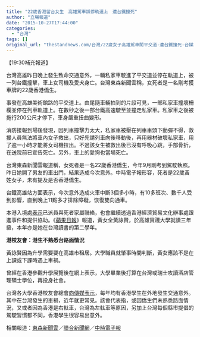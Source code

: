 ```yaml
---
title: "22歲香港留台女生　高雄駕車誤停軌道上　遭台鐵撞死"
author: "立場報道"
date: "2015-10-27T17:44:00"
categories:
  - "台灣"
tags: []
original_url: "thestandnews.com/台灣/22歲女子高雄駕車闖平交道-遭台鐵撞死-台媒指是香港留台女生"
---
```

【19:30補充報道】

台灣高雄昨日晚上發生致命交通意外，一輛私家車駛進了平交道並停在軌道上，被一列台鐵撞擊，車上女司機及愛犬身亡。台灣東森新聞雲稱，女死者是一名剛考獲車牌的22歲香港僑生。

事發在高雄美術館路的平交道上。由尾隨車輛拍到的片段可見，一部私家車撞壞柵欄並停在列車軌道上。在數秒之後一部台鐵高速駛至並撞走私家車。私家車之後被拖行200公尺才停下，車身嚴重扭曲變形。

消防接報到場後發現，因列車撞擊力太大，私家車被壓在列車車頭下動彈不得，救援人員無法將車內女子救出，只好先請列車向後移動後，再用器材破壞私家車，用了逾一小時才能將女司機拉出。不過該女生被救出後已沒有呼吸心跳，手部骨折，在送院前已宣告死亡。另外，車上的愛狗也當場死亡。

台灣東森新聞雲報道稱，女死者是一名22歲香港僑生，今年9月剛考到駕駛執照。昨日她開了男友的車出門，結果造成今次意外。中時電子報形容，死者是22歲黃姓女子，未有提及是否香港僑生。

台鐵高雄站方面表示，今次意外造成火車中斷3個多小時，有10多班次、數千人受到影響，直到晚上11點多才排除障礙，恢復雙向通車。

本港入境處[表示](http://web.archive.org/web/20210628124046/http://news.rthk.hk/rthk/ch/component/k2/1219917-20151027.htm)已派員與死者家屬聯絡，也會繼續透過香港經濟貿易文化辦事處跟進事件和提供協助。《[蘋果日報](http://web.archive.org/web/20210628124046/http://hkm.appledaily.com/detail.php?guid=54360541&category_guid=10793096&category=instant&issue=20151027)》報道，黃女全黃詠賢，於高雄實踐大學就讀三年級，本年亦是她在台灣讀書的第二學年。

**港校友會：港生不熟悉台路面情況**

黃詠賢因為升學需要要在高雄市租居。大學職員就肇事時間判斷，黃女應該不是在上課或下課時遇上車禍。

曾經在香港參觀升學展覽後在網上表示，大學畢業後打算在台灣或瑞士攻讀酒店管理碩士學位，再投身社會。

台灣各大學香港校友會總會[向傳媒表示](http://web.archive.org/web/20210628124046/http://hkm.appledaily.com/detail.php?guid=54360486&category_guid=10829391&category=instant&issue=20151027)，每年均有香港學生在外地發生交通意外。其中在台灣發生的車禍，近年就更常見。該會代表指，或因僑生們未熟悉路面情況，又或者因為香港是右軚車，台灣為左軚車等原因，另加上台灣每個縣市提倡的駕駛習慣都不同，香港學生很容易出意外。

相關報道：[東森新聞雲](http://web.archive.org/web/20210628124046/http://www.ettoday.net/news/20151027/586599.htm)／[聯合新聞網](http://web.archive.org/web/20210628124046/http://udn.com/news/story/7316/1274257-%E8%BD%8E%E8%BB%8A%E9%97%96%E5%B9%B3%E4%BA%A4%E9%81%93%E9%81%AD%E6%92%9E-%E5%A5%B3%E9%A7%95%E9%A7%9B%E4%B8%8D%E6%B2%BB)／[中時電子報](http://web.archive.org/web/20210628124046/http://www.chinatimes.com/realtimenews/20151026004697-260402)
